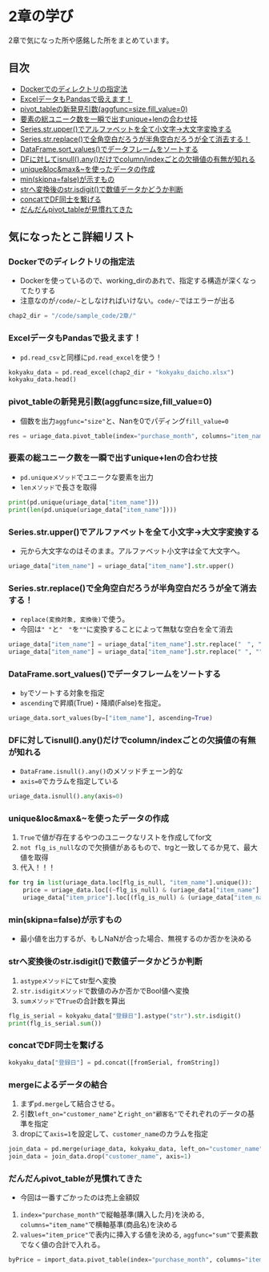 # 2章の学び
2章で気になった所や感銘した所をまとめています。

## 目次
- [Dockerでのディレクトリの指定法](#Dockerでのディレクトリの指定法)
- [ExcelデータもPandasで扱えます！](#ExcelデータもPandasで扱えます)
- [pivot_tableの新発見引数(aggfunc=size,fill_value=0)](#pivot_tableの新発見引数aggfuncsizefill_value0)
- [要素の総ユニーク数を一瞬で出すunique+lenの合わせ技](#要素の総ユニーク数を一瞬で出すuniquelenの合わせ技)
- [Series.str.upper()でアルファベットを全て小文字→大文字変換する](#Seriesstrupperでアルファベットを全て小文字大文字変換する)
- [Series.str.replace()で全角空白だろうが半角空白だろうが全て消去する！](#Seriesstrreplaceで全角空白だろうが半角空白だろうが全て消去する)
- [DataFrame.sort_values()でデータフレームをソートする](#DataFramesort_valuesでデータフレームをソートする)
- [DFに対してisnull().any()だけでcolumn/indexごとの欠損値の有無が知れる](#DFに対してisnullanyだけでcolumnindexごとの欠損値の有無が知れる)
- [unique&loc&max&~を使ったデータの作成](#uniquelocmaxを使ったデータの作成)
- [min(skipna=false)が示すもの](#minskipnafalseが示すもの)
- [strへ変換後のstr.isdigit()で数値データかどうか判断](#strへ変換後のstrisdigitで数値データかどうか判断)
- [concatでDF同士を繋げる](#concatでDF同士を繋げる)
- [だんだんpivot_tableが見慣れてきた](#だんだんpivot_tableが見慣れてきた)


## 気になったとこ詳細リスト

### Dockerでのディレクトリの指定法
- Dockerを使っているので、working_dirのあれで、指定する構造が深くなってたりする
- 注意なのが`/code/~`としなければいけない。`code/~`ではエラーが出る

```python:jupyter.py
chap2_dir = "/code/sample_code/2章/"
```

### ExcelデータもPandasで扱えます！
- `pd.read_csv`と同様に`pd.read_excel`を使う！

```python:jupyter.py
kokyaku_data = pd.read_excel(chap2_dir + "kokyaku_daicho.xlsx")
kokyaku_data.head()
```

### pivot_tableの新発見引数(aggfunc=size,fill_value=0)
- 個数を出力`aggfunc="size"`と、Nanを0でパディング`fill_value=0`

```python:jupyter.py
res = uriage_data.pivot_table(index="purchase_month", columns="item_name", aggfunc="size", fill_value=0)
```

### 要素の総ユニーク数を一瞬で出すunique+lenの合わせ技
- `pd.uniqueメソッド`でユニークな要素を出力
- `lenメソッド`で長さを取得

```python:jupyter.py
print(pd.unique(uriage_data["item_name"]))
print(len(pd.unique(uriage_data["item_name"])))
```

### Series.str.upper()でアルファベットを全て小文字→大文字変換する
- 元から大文字なのはそのまま。アルファベット小文字は全て大文字へ。

```python:jupyter.py
uriage_data["item_name"] = uriage_data["item_name"].str.upper()
```

### Series.str.replace()で全角空白だろうが半角空白だろうが全て消去する！
- `replace(変換対象, 変換後)`で使う。
- 今回は`" "`と`"　"`を`""`に変換することによって無駄な空白を全て消去

```python:jupyter.py
uriage_data["item_name"] = uriage_data["item_name"].str.replace("　", "")
uriage_data["item_name"] = uriage_data["item_name"].str.replace(" ", "")
```

### DataFrame.sort_values()でデータフレームをソートする
- `by`でソートする対象を指定
- `ascending`で昇順(True)・降順(False)を指定。

```python:jupyter.py
uriage_data.sort_values(by=["item_name"], ascending=True)
```

### DFに対してisnull().any()だけでcolumn/indexごとの欠損値の有無が知れる
- `DataFrame.isnull().any()`のメソッドチェーン的な
- `axis=0`でカラムを指定している

```python:jupyter.py
uriage_data.isnull().any(axis=0)
```

### unique&loc&max&~を使ったデータの作成
1. `True`で値が存在するやつのユニークなリストを作成してfor文
2. `not flg_is_null`なので欠損値があるもので、trgと一致してるか見て、最大値を取得
3. 代入！！！

```python:jupyter.py
for trg in list(uriage_data.loc[flg_is_null, "item_name"].unique()):
    price = uriage_data.loc[(~flg_is_null) & (uriage_data["item_name"] == trg), "item_price"].max()
    uriage_data["item_price"].loc[(flg_is_null) & (uriage_data["item_name"]==trg)] = price
```

### min(skipna=false)が示すもの
- 最小値を出力するが、もしNaNが合った場合、無視するのか否かを決める

### strへ変換後のstr.isdigit()で数値データかどうか判断
1. `astypeメソッド`にてstr型へ変換
2. `str.isdigitメソッド`で数値のみか否かでBool値へ変換
3. `sumメソッド`で`True`の合計数を算出

```python:jupyter.py
flg_is_serial = kokyaku_data["登録日"].astype("str").str.isdigit()
print(flg_is_serial.sum())
```

### concatでDF同士を繋げる

```python:jupyter.py
kokyaku_data["登録日"] = pd.concat([fromSerial, fromString])
```

### mergeによるデータの結合
1. まず`pd.merge`して結合させる。
2. 引数`left_on="customer_name"`と`right_on"顧客名"`でそれぞれのデータの基準を指定
3. dropにて`axis=1`を設定して、`customer_name`のカラムを指定

```python:jupyter.py
join_data = pd.merge(uriage_data, kokyaku_data, left_on="customer_name", right_on="顧客名", how="left")
join_data = join_data.drop("customer_name", axis=1)
```

### だんだんpivot_tableが見慣れてきた
- 今回は一番すごかったのは売上金額奴
1. `index="purchase_month"`で縦軸基準(購入した月)を決める, `columns="item_name"`で横軸基準(商品名)を決める
2. `values="item_price"`で表内に挿入する値を決める, `aggfunc="sum"`で要素数でなく値の合計で入れる。

```python:jupyter.py
byPrice = import_data.pivot_table(index="purchase_month", columns="item_name", values="item_price", aggfunc="sum", fill_value=0)
```
